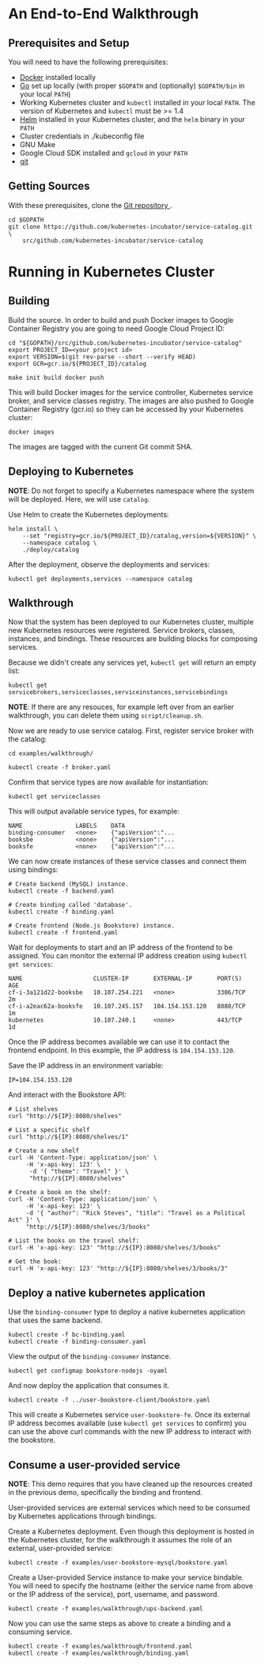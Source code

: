 # An End-to-End Walkthrough

## Prerequisites and Setup

You will need to have the following prerequisites:

* [Docker](https://www.docker.com) installed locally
* [Go](https://golang.org) set up locally (with proper `$GOPATH`
  and (optionally) `$GOPATH/bin` in your local `PATH`)
* Working Kubernetes cluster and `kubectl` installed in your local `PATH`.
  The version of Kubernetes and `kubectl` must be >= 1.4
* [Helm](https://helm.sh) installed in your Kubernetes cluster,
  and the `helm` binary in your `PATH`
* Cluster credentials in ./kubeconfig file
* GNU Make
* Google Cloud SDK installed and `gcloud` in your `PATH`
* [git](https://git-scm.com)

## Getting Sources

With these prerequisites, clone the [Git repository
](https://github.com/kubernetes-incubator/service-catalog.git).

    cd $GOPATH
    git clone https://github.com/kubernetes-incubator/service-catalog.git \
        src/github.com/kubernetes-incubator/service-catalog

# Running in Kubernetes Cluster

## Building

Build the source. In order to build and push Docker images to Google
Container Registry you are going to need Google Cloud Project ID:

    cd "${GOPATH}/src/github.com/kubernetes-incubator/service-catalog"
    export PROJECT_ID=<your project id>
    export VERSION=$(git rev-parse --short --verify HEAD)
    export GCR=gcr.io/${PROJECT_ID}/catalog

    make init build docker push

This will build Docker images for the service controller, Kubernetes service
broker, and service classes registry. The images are also pushed to Google
Container Registry (gcr.io) so they can be accessed by your Kubernetes cluster:

    docker images

The images are tagged with the current Git commit SHA.

## Deploying to Kubernetes

**NOTE**: Do not forget to specify a Kubernetes namespace where the system will
be deployed. Here, we will use `catalog`.

Use Helm to create the Kubernetes deployments:

    helm install \
        --set "registry=gcr.io/${PROJECT_ID}/catalog,version=${VERSION}" \
        --namespace catalog \
        ./deploy/catalog

After the deployment, observe the deployments and services:

    kubectl get deployments,services --namespace catalog

## Walkthrough

Now that the system has been deployed to our Kubernetes cluster, multiple
new Kubernetes resources were registered. Service brokers, classes, instances,
and bindings. These resources are building blocks for composing services.

Because we didn't create any services yet, `kubectl get` will return an empty
list:

    kubectl get servicebrokers,serviceclasses,serviceinstances,servicebindings

**NOTE**: If there are any resouces, for example left over from an earlier
walkthrough, you can delete them using `script/cleanup.sh`.

Now we are ready to use service catalog. First, register service broker with the
catalog:

    cd examples/walkthrough/

    kubectl create -f broker.yaml

Confirm that service types are now available for instantiation:

    kubectl get serviceclasses

This will output available service types, for example:

    NAME               LABELS    DATA
    binding-consumer   <none>    {"apiVersion":"...
    booksbe            <none>    {"apiVersion":"...
    booksfe            <none>    {"apiVersion":"...

We can now create instances of these service classes and connect them
using bindings:

    # Create backend (MySQL) instance.
    kubectl create -f backend.yaml

    # Create binding called 'database'.
    kubectl create -f binding.yaml

    # Create frontend (Node.js Bookstore) instance.
    kubectl create -f frontend.yaml

Wait for deployments to start and an IP address of the frontend to be
assigned. You can monitor the external IP address creation using
`kubectl get services`:

    NAME                    CLUSTER-IP       EXTERNAL-IP       PORT(S)    AGE
    cf-i-3a121d22-booksbe   10.107.254.221   <none>            3306/TCP   2m
    cf-i-a2eac62a-booksfe   10.107.245.157   104.154.153.120   8080/TCP   1m
    kubernetes              10.107.240.1     <none>            443/TCP    1d

Once the IP address becomes available we can use it to contact the frontend
endpoint. In this example, the IP address is `104.154.153.120`.

Save the IP address in an environment variable:

    IP=104.154.153.120

And interact with the Bookstore API:

    # List shelves
    curl "http://${IP}:8080/shelves"

    # List a specific shelf
    curl "http://${IP}:8080/shelves/1"

    # Create a new shelf
    curl -H 'Content-Type: application/json' \
         -H 'x-api-key: 123' \
          -d '{ "theme": "Travel" }' \
          "http://${IP}:8080/shelves"

    # Create a book on the shelf:
    curl -H 'Content-Type: application/json' \
         -H 'x-api-key: 123' \
         -d '{ "author": "Rick Steves", "title": "Travel as a Political Act" }' \
         "http://${IP}:8080/shelves/3/books"

    # List the books on the travel shelf:
    curl -H 'x-api-key: 123' "http://${IP}:8080/shelves/3/books"

    # Get the book:
    curl -H 'x-api-key: 123' "http://${IP}:8080/shelves/3/books/3"

## Deploy a native kubernetes application

Use the `binding-consumer` type to deploy a native kubernetes application that
uses the same backend.

    kubectl create -f bc-binding.yaml
    kubectl create -f binding-consumer.yaml

View the output of the `binding-consumer` instance.

    kubectl get configmap bookstore-nodejs -oyaml

And now deploy the application that consumes it.

    kubectl create -f ../user-bookstore-client/bookstore.yaml

This will create a Kubernetes service `user-bookstore-fe`. Once its external
IP address becomes available (use `kubectl get services` to confirm) you can
use the above curl commands with the new IP address to interact with the
bookstore.

## Consume a user-provided service

**NOTE**: This demo requires that you have cleaned up the resources created in
the previous demo, specifically the binding and frontend.

User-provided services are external services which need to be consumed by
Kubernetes applications through bindings.

Create a Kubernetes deployment. Even though this deployment is hosted in the
Kubernetes cluster, for the walkthrough it assumes the role of an external,
user-provided service:

    kubectl create -f examples/user-bookstore-mysql/bookstore.yaml

Create a User-provided Service instance to make your service bindable. You will
need to specify the hostname (either the service name from above or the IP
address of the service), port, username, and password.

    kubectl create -f examples/walkthrough/ups-backend.yaml

Now you can use the same steps as above to create a binding and a consuming
service.

    kubectl create -f examples/walkthrough/frontend.yaml
    kubectl create -f examples/walkthrough/binding.yaml
